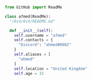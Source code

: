 <p href="blank" align="center">
    <img alt="" src=https://lanyard.cnrad.dev/api/675144301243531296/>
</p>

```py
from GitHub import ReadMe

class a7med(ReadMe):
  "/0i4/0i4/README.md"

  def __init__(self):
    self.username = "a7med"
    self.contacts = {
      "Discord": "ahmed#0002"
    }
    self.aliases = [
      "ahmed"
    ]
    self.location = "United Kingdom"
    self.age = 15
```
